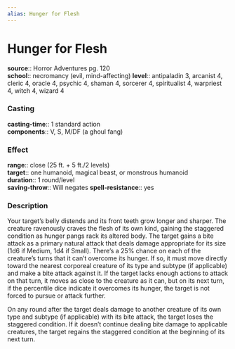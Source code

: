 ```yaml
---
alias: Hunger for Flesh
---
```


# Hunger for Flesh 

**source**:: Horror Adventures pg. 120  
**school**:: necromancy (evil, mind-affecting)
**level**:: antipaladin 3, arcanist 4, cleric 4, oracle 4, psychic 4, shaman 4, sorcerer 4, spiritualist 4, warpriest 4, witch 4, wizard 4

### Casting 

**casting-time**:: 1 standard action  
**components**:: V, S, M/DF (a ghoul fang)

### Effect 

**range**:: close (25 ft. + 5 ft./2 levels)  
**target**:: one humanoid, magical beast, or monstrous humanoid  
**duration**:: 1 round/level  
**saving-throw**:: Will negates
**spell-resistance**:: yes

### Description 

Your target’s belly distends and its front teeth grow longer and sharper. The creature ravenously craves the flesh of its own kind, gaining the staggered condition as hunger pangs rack its altered body. The target gains a bite attack as a primary natural attack that deals damage appropriate for its size (1d6 if Medium, 1d4 if Small). There’s a 25% chance on each of the creature’s turns that it can’t overcome its hunger. If so, it must move directly toward the nearest corporeal creature of its type and subtype (if applicable) and make a bite attack against it. If the target lacks enough actions to attack on that turn, it moves as close to the creature as it can, but on its next turn, if the percentile dice indicate it overcomes its hunger, the target is not forced to pursue or attack further.  
  
On any round after the target deals damage to another creature of its own type and subtype (if applicable) with its bite attack, the target loses the staggered condition. If it doesn’t continue dealing bite damage to applicable creatures, the target regains the staggered condition at the beginning of its next turn.

